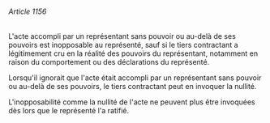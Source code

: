 ###### Article 1156

L'acte accompli par un représentant sans pouvoir ou au-delà de ses pouvoirs est inopposable au représenté, sauf si le tiers contractant a légitimement cru en la réalité des pouvoirs du représentant, notamment en raison du comportement ou des déclarations du représenté.

Lorsqu'il ignorait que l'acte était accompli par un représentant sans pouvoir ou au-delà de ses pouvoirs, le tiers contractant peut en invoquer la nullité.

L'inopposabilité comme la nullité de l'acte ne peuvent plus être invoquées dès lors que le représenté l'a ratifié.

